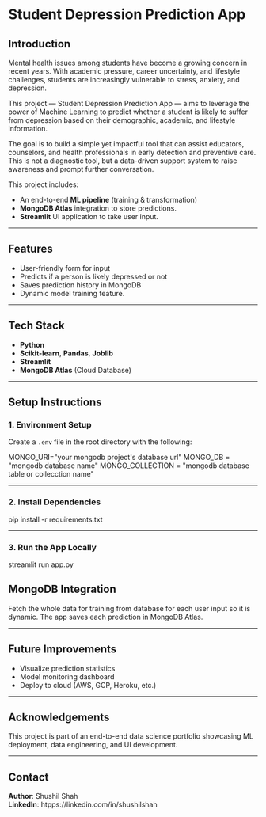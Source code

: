 # Student Depression Prediction App

## Introduction

Mental health issues among students have become a growing concern in recent years. With academic pressure, career uncertainty, and lifestyle challenges, students are increasingly vulnerable to stress, anxiety, and depression.

This project — Student Depression Prediction App — aims to leverage the power of Machine Learning to predict whether a student is likely to suffer from depression based on their demographic, academic, and lifestyle information.

The goal is to build a simple yet impactful tool that can assist educators, counselors, and health professionals in early detection and preventive care. This is not a diagnostic tool, but a data-driven support system to raise awareness and prompt further conversation.

This project includes:

- An end-to-end **ML pipeline** (training & transformation)
- **MongoDB Atlas** integration to store predictions.
- **Streamlit** UI application to take user input.

---

## Features

- User-friendly form for input
- Predicts if a person is likely depressed or not
- Saves prediction history in MongoDB
- Dynamic model training feature.

---

## Tech Stack

- **Python**
- **Scikit-learn**, **Pandas**, **Joblib**
- **Streamlit**
- **MongoDB Atlas** (Cloud Database)

---

## Setup Instructions

### 1. Environment Setup

Create a `.env` file in the root directory with the following:

MONGO_URI="your mongodb project's database url"
MONGO_DB = "mongodb database name"
MONGO_COLLECTION = "mongodb database table or collecction name"

---

### 2. Install Dependencies

pip install -r requirements.txt

---

### 3. Run the App Locally

streamlit run app.py

## MongoDB Integration

Fetch the whole data for training from database for each user input so it is dynamic.
The app saves each prediction in MongoDB Atlas.

---

## Future Improvements

- Visualize prediction statistics
- Model monitoring dashboard
- Deploy to cloud (AWS, GCP, Heroku, etc.)

---

## Acknowledgements

This project is part of an end-to-end data science portfolio showcasing ML deployment, data engineering, and UI development.

---

## Contact

**Author**: Shushil Shah  
**LinkedIn**: htpps://linkedin.com/in/shushilshah
